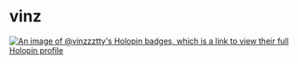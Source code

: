 # vinz

[![An image of @vinzzztty's Holopin badges, which is a link to view their full Holopin profile](https://holopin.me/vinzzztty)](https://holopin.io/@vinzzztty)
